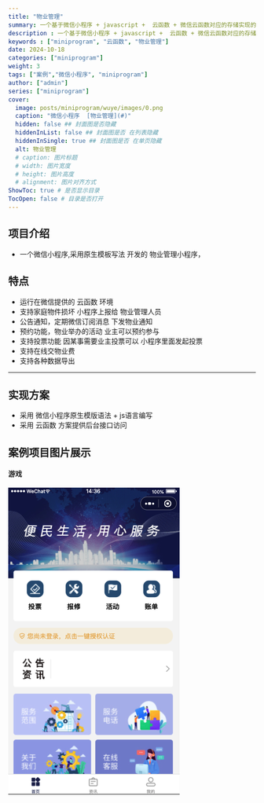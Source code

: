 ```yaml
---
title: "物业管理"
summary: 一个基于微信小程序 + javascript +  云函数 + 微信云函数对应的存储实现的一个程序， 不需要申请域名和单独购买服务器，每个月基础费用低至19元 
description : 一个基于微信小程序 + javascript +  云函数 + 微信云函数对应的存储实现的一个程序， 不需要申请域名和单独购买服务器，每个月基础费用低至19元 
keywords : ["miniprogram", "云函数", "物业管理"] 
date: 2024-10-18
categories: ["miniprogram"]
weight: 3
tags: ["案例","微信小程序", "miniprogram"]
author: ["admin"]
series: ["miniprogram"]
cover:
  image: posts/miniprogram/wuye/images/0.png
  caption: "微信小程序  [物业管理](#)"
  hidden: false ## 封面图是否隐藏
  hiddenInList: false ## 封面图是否 在列表隐藏
  hiddenInSingle: true ## 封面图是否 在单页隐藏
  alt: 物业管理
  # caption: 图片标题
  # width: 图片宽度
  # height: 图片高度
  # alignment: 图片对齐方式
ShowToc: true # 是否显示目录
TocOpen: false # 目录是否打开
---
```



## 项目介绍
- 一个微信小程序,采用原生模板写法 开发的 物业管理小程序，

 

## 特点
- 运行在微信提供的 云函数 环境 
- 支持家庭物件损坏 小程序上报给 物业管理人员
- 公告通知，定期微信订阅消息 下发物业通知
- 预约功能，物业举办的活动 业主可以预约参与
- 支持投票功能 因某事需要业主投票可以 小程序里面发起投票 
- 支持在线交物业费
- 支持各种数据导出
---

## 实现方案
- 采用 微信小程序原生模版语法 + js语言编写
- 采用 云函数 方案提供后台接口访问

## 案例项目图片展示
  #### 游戏 
   ![2](./images/0.png)   